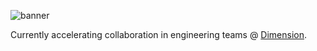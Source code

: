 
![banner](https://user-images.githubusercontent.com/63039748/170633471-2e5f5235-ed77-4797-b140-d4cc7866095b.png)

Currently accelerating collaboration in engineering teams @ [Dimension](https://github.com/dimensionhq).
